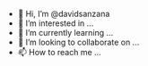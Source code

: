 - 👋 Hi, I’m @davidsanzana
- 👀 I’m interested in ...
- 🌱 I’m currently learning ...
- 💞️ I’m looking to collaborate on ...
- 📫 How to reach me ...

<!---
davidsanzana/davidsanzana is a ✨ special ✨ repository because its `README.md` (this file) appears on your GitHub profile.
You can click the Preview link to take a look at your changes.
--->
